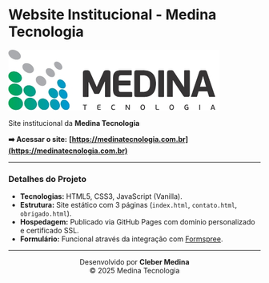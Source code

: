 # Website Institucional - Medina Tecnologia

![Medina Tecnologia Logo](images/logo.jpg)

Site institucional da **Medina Tecnologia**

**➡️ Acessar o site:** **[https://medinatecnologia.com.br](https://medinatecnologia.com.br)**

---

### Detalhes do Projeto

* **Tecnologias:** HTML5, CSS3, JavaScript (Vanilla).
* **Estrutura:** Site estático com 3 páginas (`index.html`, `contato.html`, `obrigado.html`).
* **Hospedagem:** Publicado via GitHub Pages com domínio personalizado e certificado SSL.
* **Formulário:** Funcional através da integração com [Formspree](https://formspree.io/).

---

<p align="center">
  Desenvolvido por <b>Cleber Medina</b>
  <br>
  &copy; 2025 Medina Tecnologia
</p>
